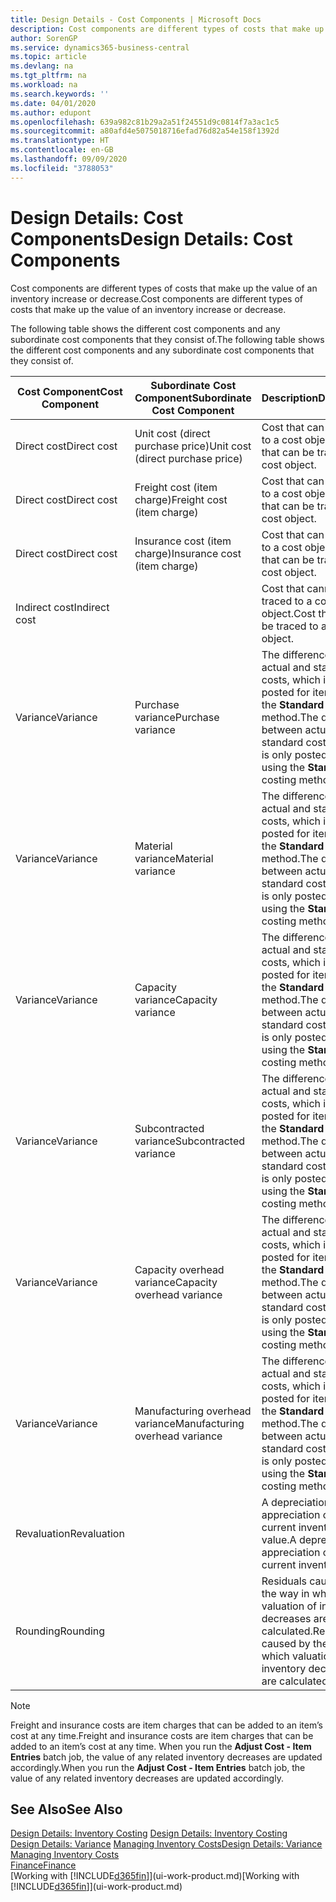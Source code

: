 ```yaml
---
title: Design Details - Cost Components | Microsoft Docs
description: Cost components are different types of costs that make up the value of an inventory increase or decrease.
author: SorenGP
ms.service: dynamics365-business-central
ms.topic: article
ms.devlang: na
ms.tgt_pltfrm: na
ms.workload: na
ms.search.keywords: ''
ms.date: 04/01/2020
ms.author: edupont
ms.openlocfilehash: 639a982c81b29a2a51f24551d9c0814f7a3ac1c5
ms.sourcegitcommit: a80afd4e5075018716efad76d82a54e158f1392d
ms.translationtype: HT
ms.contentlocale: en-GB
ms.lasthandoff: 09/09/2020
ms.locfileid: "3788053"
---
```

# <a name="design-details-cost-components"></a><span data-ttu-id="69624-103">Design Details: Cost Components</span><span class="sxs-lookup"><span data-stu-id="69624-103">Design Details: Cost Components</span></span>
<span data-ttu-id="69624-104">Cost components are different types of costs that make up the value of an inventory increase or decrease.</span><span class="sxs-lookup"><span data-stu-id="69624-104">Cost components are different types of costs that make up the value of an inventory increase or decrease.</span></span>  

 <span data-ttu-id="69624-105">The following table shows the different cost components and any subordinate cost components that they consist of.</span><span class="sxs-lookup"><span data-stu-id="69624-105">The following table shows the different cost components and any subordinate cost components that they consist of.</span></span>  

|<span data-ttu-id="69624-106">Cost Component</span><span class="sxs-lookup"><span data-stu-id="69624-106">Cost Component</span></span>|<span data-ttu-id="69624-107">Subordinate Cost Component</span><span class="sxs-lookup"><span data-stu-id="69624-107">Subordinate Cost Component</span></span>|<span data-ttu-id="69624-108">Description</span><span class="sxs-lookup"><span data-stu-id="69624-108">Description</span></span>|  
|--------------------|--------------------------------|---------------------------------------|  
|<span data-ttu-id="69624-109">Direct cost</span><span class="sxs-lookup"><span data-stu-id="69624-109">Direct cost</span></span>|<span data-ttu-id="69624-110">Unit cost (direct purchase price)</span><span class="sxs-lookup"><span data-stu-id="69624-110">Unit cost (direct purchase price)</span></span>|<span data-ttu-id="69624-111">Cost that can be traced to a cost object.</span><span class="sxs-lookup"><span data-stu-id="69624-111">Cost that can be traced to a cost object.</span></span>|  
|<span data-ttu-id="69624-112">Direct cost</span><span class="sxs-lookup"><span data-stu-id="69624-112">Direct cost</span></span>|<span data-ttu-id="69624-113">Freight cost (item charge)</span><span class="sxs-lookup"><span data-stu-id="69624-113">Freight cost (item charge)</span></span>|<span data-ttu-id="69624-114">Cost that can be traced to a cost object.</span><span class="sxs-lookup"><span data-stu-id="69624-114">Cost that can be traced to a cost object.</span></span>|  
|<span data-ttu-id="69624-115">Direct cost</span><span class="sxs-lookup"><span data-stu-id="69624-115">Direct cost</span></span>|<span data-ttu-id="69624-116">Insurance cost (item charge)</span><span class="sxs-lookup"><span data-stu-id="69624-116">Insurance cost (item charge)</span></span>|<span data-ttu-id="69624-117">Cost that can be traced to a cost object.</span><span class="sxs-lookup"><span data-stu-id="69624-117">Cost that can be traced to a cost object.</span></span>|  
|<span data-ttu-id="69624-118">Indirect cost</span><span class="sxs-lookup"><span data-stu-id="69624-118">Indirect cost</span></span>||<span data-ttu-id="69624-119">Cost that cannot be traced to a cost object.</span><span class="sxs-lookup"><span data-stu-id="69624-119">Cost that cannot be traced to a cost object.</span></span>|  
|<span data-ttu-id="69624-120">Variance</span><span class="sxs-lookup"><span data-stu-id="69624-120">Variance</span></span>|<span data-ttu-id="69624-121">Purchase variance</span><span class="sxs-lookup"><span data-stu-id="69624-121">Purchase variance</span></span>|<span data-ttu-id="69624-122">The difference between actual and standard costs, which is only posted for items using the **Standard** costing method.</span><span class="sxs-lookup"><span data-stu-id="69624-122">The difference between actual and standard costs, which is only posted for items using the **Standard** costing method.</span></span>|  
|<span data-ttu-id="69624-123">Variance</span><span class="sxs-lookup"><span data-stu-id="69624-123">Variance</span></span>|<span data-ttu-id="69624-124">Material variance</span><span class="sxs-lookup"><span data-stu-id="69624-124">Material variance</span></span>|<span data-ttu-id="69624-125">The difference between actual and standard costs, which is only posted for items using the **Standard** costing method.</span><span class="sxs-lookup"><span data-stu-id="69624-125">The difference between actual and standard costs, which is only posted for items using the **Standard** costing method.</span></span>|  
|<span data-ttu-id="69624-126">Variance</span><span class="sxs-lookup"><span data-stu-id="69624-126">Variance</span></span>|<span data-ttu-id="69624-127">Capacity variance</span><span class="sxs-lookup"><span data-stu-id="69624-127">Capacity variance</span></span>|<span data-ttu-id="69624-128">The difference between actual and standard costs, which is only posted for items using the **Standard** costing method.</span><span class="sxs-lookup"><span data-stu-id="69624-128">The difference between actual and standard costs, which is only posted for items using the **Standard** costing method.</span></span>|  
|<span data-ttu-id="69624-129">Variance</span><span class="sxs-lookup"><span data-stu-id="69624-129">Variance</span></span>|<span data-ttu-id="69624-130">Subcontracted variance</span><span class="sxs-lookup"><span data-stu-id="69624-130">Subcontracted variance</span></span>|<span data-ttu-id="69624-131">The difference between actual and standard costs, which is only posted for items using the **Standard** costing method.</span><span class="sxs-lookup"><span data-stu-id="69624-131">The difference between actual and standard costs, which is only posted for items using the **Standard** costing method.</span></span>|  
|<span data-ttu-id="69624-132">Variance</span><span class="sxs-lookup"><span data-stu-id="69624-132">Variance</span></span>|<span data-ttu-id="69624-133">Capacity overhead variance</span><span class="sxs-lookup"><span data-stu-id="69624-133">Capacity overhead variance</span></span>|<span data-ttu-id="69624-134">The difference between actual and standard costs, which is only posted for items using the **Standard** costing method.</span><span class="sxs-lookup"><span data-stu-id="69624-134">The difference between actual and standard costs, which is only posted for items using the **Standard** costing method.</span></span>|  
|<span data-ttu-id="69624-135">Variance</span><span class="sxs-lookup"><span data-stu-id="69624-135">Variance</span></span>|<span data-ttu-id="69624-136">Manufacturing overhead variance</span><span class="sxs-lookup"><span data-stu-id="69624-136">Manufacturing overhead variance</span></span>|<span data-ttu-id="69624-137">The difference between actual and standard costs, which is only posted for items using the **Standard** costing method.</span><span class="sxs-lookup"><span data-stu-id="69624-137">The difference between actual and standard costs, which is only posted for items using the **Standard** costing method.</span></span>|  
|<span data-ttu-id="69624-138">Revaluation</span><span class="sxs-lookup"><span data-stu-id="69624-138">Revaluation</span></span>||<span data-ttu-id="69624-139">A depreciation or appreciation of the current inventory value.</span><span class="sxs-lookup"><span data-stu-id="69624-139">A depreciation or appreciation of the current inventory value.</span></span>|  
|<span data-ttu-id="69624-140">Rounding</span><span class="sxs-lookup"><span data-stu-id="69624-140">Rounding</span></span>||<span data-ttu-id="69624-141">Residuals caused by the way in which valuation of inventory decreases are calculated.</span><span class="sxs-lookup"><span data-stu-id="69624-141">Residuals caused by the way in which valuation of inventory decreases are calculated.</span></span>|  

> [!NOTE]  
>  <span data-ttu-id="69624-142">Freight and insurance costs are item charges that can be added to an item’s cost at any time.</span><span class="sxs-lookup"><span data-stu-id="69624-142">Freight and insurance costs are item charges that can be added to an item’s cost at any time.</span></span> <span data-ttu-id="69624-143">When you run the **Adjust Cost - Item Entries** batch job, the value of any related inventory decreases are updated accordingly.</span><span class="sxs-lookup"><span data-stu-id="69624-143">When you run the **Adjust Cost - Item Entries** batch job, the value of any related inventory decreases are updated accordingly.</span></span>  

## <a name="see-also"></a><span data-ttu-id="69624-144">See Also</span><span class="sxs-lookup"><span data-stu-id="69624-144">See Also</span></span>  
 <span data-ttu-id="69624-145">[Design Details: Inventory Costing](design-details-inventory-costing.md) </span><span class="sxs-lookup"><span data-stu-id="69624-145">[Design Details: Inventory Costing](design-details-inventory-costing.md) </span></span>  
 <span data-ttu-id="69624-146">[Design Details: Variance](design-details-variance.md) [Managing Inventory Costs](finance-manage-inventory-costs.md)</span><span class="sxs-lookup"><span data-stu-id="69624-146">[Design Details: Variance](design-details-variance.md) [Managing Inventory Costs](finance-manage-inventory-costs.md)</span></span>  
 [<span data-ttu-id="69624-147">Finance</span><span class="sxs-lookup"><span data-stu-id="69624-147">Finance</span></span>](finance.md)  
 <span data-ttu-id="69624-148">[Working with [!INCLUDE[d365fin](includes/d365fin_md.md)]](ui-work-product.md)</span><span class="sxs-lookup"><span data-stu-id="69624-148">[Working with [!INCLUDE[d365fin](includes/d365fin_md.md)]](ui-work-product.md)</span></span>  
